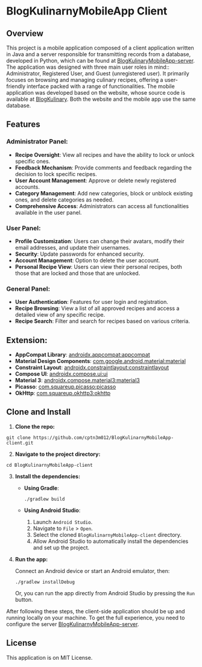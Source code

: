# BlogKulinarnyMobileApp Client

## Overview
This project is a mobile application composed of a client application written in Java and a server responsible for transmitting records from a database, developed in Python, which can be found at [BlogKulinaryMobileApp-server](https://github.com/cptn3m012/BlogKulinarnyMobileApp-server). The application was designed with three main user roles in mind:: Administrator, Registered User, and Guest (unregistered user). It primarily focuses on browsing and managing culinary recipes, offering a user-friendly interface packed with a range of functionalities. The mobile application was developed based on the website, whose source code is available at [BlogKulinary](https://github.com/Desi451/BlogKulinarny). Both the website and the mobile app use the same database.

## Features

### Administrator Panel:
- **Recipe Oversight**: View all recipes and have the ability to lock or unlock specific ones.
- **Feedback Mechanism**: Provide comments and feedback regarding the decision to lock specific recipes.
- **User Account Management**: Approve or delete newly registered accounts.
- **Category Management**: Add new categories, block or unblock existing ones, and delete categories as needed.
- **Comprehensive Access**: Administrators can access all functionalities available in the user panel.

### User Panel:
- **Profile Customization**: Users can change their avatars, modify their email addresses, and update their usernames.
- **Security**: Update passwords for enhanced security.
- **Account Management**: Option to delete the user account.
- **Personal Recipe View**: Users can view their personal recipes, both those that are locked and those that are unlocked.

### General Panel:
- **User Authentication**: Features for user login and registration.
- **Recipe Browsing**: View a list of all approved recipes and access a detailed view of any specific recipe.
- **Recipe Search**: Filter and search for recipes based on various criteria.

## Extension:
* **AppCompat Library**: [androidx.appcompat:appcompat](https://developer.android.com/jetpack/androidx/releases/appcompat)
* **Material Design Components**: [com.google.android.material:material](https://material.io/develop/android/docs/getting-started/)
* **Constraint Layout**: [androidx.constraintlayout:constraintlayout](https://developer.android.com/reference/androidx/constraintlayout/widget/ConstraintLayout)
* **Compose UI**: [androidx.compose.ui:ui](https://developer.android.com/jetpack/androidx/releases/compose-ui)
* **Material 3**: [androidx.compose.material3:material3](https://developer.android.com/jetpack/androidx/releases/compose-material-3)
* **Picasso**: [com.squareup.picasso:picasso](https://square.github.io/picasso/)
* **OkHttp**: [com.squareup.okhttp3:okhttp](https://square.github.io/okhttp/)



## Clone and Install

1. **Clone the repo:**
```
git clone https://github.com/cptn3m012/BlogKulinarnyMobileApp-client.git
```

2. **Navigate to the project directory:**
```
cd BlogKulinarnyMobileApp-client
```

3. **Install the dependencies:**

   - **Using Gradle**:
     ```
     ./gradlew build
     ```

   - **Using Android Studio**:
     1. Launch `Android Studio`.
     2. Navigate to `File` > `Open`.
     3. Select the cloned `BlogKulinarnyMobileApp-client` directory.
     4. Allow Android Studio to automatically install the dependencies and set up the project.

4. **Run the app:**

   Connect an Android device or start an Android emulator, then:
   ```
   ./gradlew installDebug
   ```
   Or, you can run the app directly from Android Studio by pressing the `Run` button.

After following these steps, the client-side application should be up and running locally on your machine. To get the full experience, you need to configure the server [BlogKulinarnyMobileApp-server](https://github.com/cptn3m012/BlogKulinarnyMobileApp-server).


## License
This application is on MIT License.

